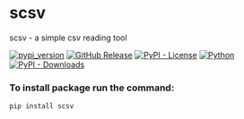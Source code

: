 # scsv
scsv - a simple csv reading tool

[![pypi_version](https://img.shields.io/pypi/v/scsv?label=PyPI&color=green)](https://pypi.org/project/scsv)
[![GitHub Release](https://img.shields.io/github/v/release/konung-yaropolk/scsv?label=GitHub&color=green&link=https%3A%2F%2Fgithub.com%2Fkonung-yaropolk%2Fscsv)](https://github.com/konung-yaropolk/scsv)
[![PyPI - License](https://img.shields.io/pypi/l/scsv)](https://pypi.org/project/scsv)
[![Python](https://img.shields.io/badge/Python-v3.10%5E-green?logo=python)](https://pypi.org/project/scsv)  
[![PyPI - Downloads](https://img.shields.io/pypi/dm/scsv?label=PyPI%20stats&color=blue)](https://pypi.org/project/scsv)



### To install package run the command:
```bash
pip install scsv
```